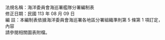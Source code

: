 法規名稱：海洋委員會海巡署艦隊分署編制表  
修正日期：民國 113 年 08 月 09 日  
編 註：本編制表依據海洋委員會海巡署各地區分署組織準則第 5 條第 1 項訂定，內容  
請參閱相關圖表附檔。  


